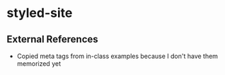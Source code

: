 # styled-site

## External References
- Copied meta tags from in-class examples because I don't have them memorized yet
